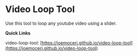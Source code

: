 # Video Loop Tool

Use this tool to loop any youtube video using a slider.

**Quick Links**

video-loop-tool: [https://joemoceri.github.io/video-loop-tool](https://joemoceri.github.io/video-loop-tool)
